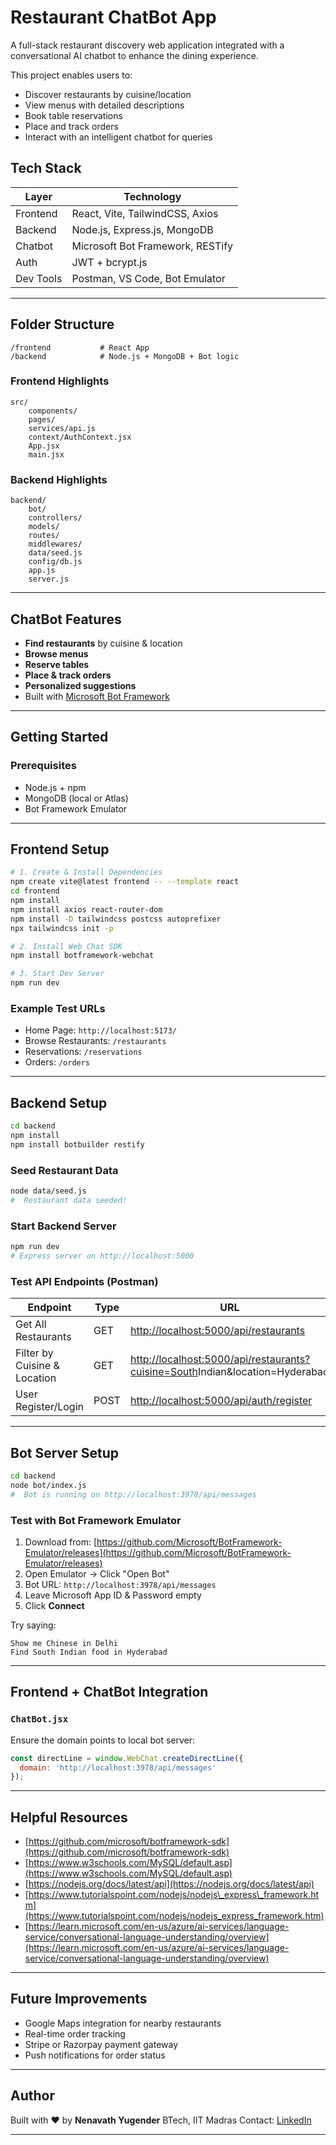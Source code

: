 #  Restaurant ChatBot App

A full-stack restaurant discovery web application integrated with a conversational AI chatbot to enhance the dining experience.

This project enables users to:

*  Discover restaurants by cuisine/location
*  View menus with detailed descriptions
*  Book table reservations
*  Place and track orders
*  Interact with an intelligent chatbot for queries

## Tech Stack

| Layer     | Technology                       |
| --------- | -------------------------------- |
| Frontend  | React, Vite, TailwindCSS, Axios  |
| Backend   | Node.js, Express.js, MongoDB     |
| Chatbot   | Microsoft Bot Framework, RESTify |
| Auth      | JWT + bcrypt.js                  |
| Dev Tools | Postman, VS Code, Bot Emulator   |

---

##  Folder Structure

```
/frontend           # React App
/backend            # Node.js + MongoDB + Bot logic
```

### Frontend Highlights

```
src/
    components/
    pages/
    services/api.js
    context/AuthContext.jsx
    App.jsx
    main.jsx
```

### Backend Highlights

```
backend/
    bot/
    controllers/
    models/
    routes/
    middlewares/
    data/seed.js
    config/db.js
    app.js
    server.js
```

---

##  ChatBot Features

*  **Find restaurants** by cuisine & location
*  **Browse menus**
*  **Reserve tables**
*  **Place & track orders**
*  **Personalized suggestions**
*  Built with [Microsoft Bot Framework](https://github.com/microsoft/botframework-sdk)

---

##  Getting Started

###  Prerequisites

* Node.js + npm
* MongoDB (local or Atlas)
* Bot Framework Emulator

---

##  Frontend Setup

```bash
# 1. Create & Install Dependencies
npm create vite@latest frontend -- --template react
cd frontend
npm install
npm install axios react-router-dom
npm install -D tailwindcss postcss autoprefixer
npx tailwindcss init -p

# 2. Install Web Chat SDK
npm install botframework-webchat

# 3. Start Dev Server
npm run dev
```

### Example Test URLs

* Home Page: `http://localhost:5173/`
* Browse Restaurants: `/restaurants`
* Reservations: `/reservations`
* Orders: `/orders`

---

##  Backend Setup

```bash
cd backend
npm install
npm install botbuilder restify
```

###  Seed Restaurant Data

```bash
node data/seed.js
#  Restaurant data seeded!
```

### Start Backend Server

```bash
npm run dev
# Express server on http://localhost:5000
```

### Test API Endpoints (Postman)

| Endpoint                     | Type | URL                                                                                                                                   |
| ---------------------------- | ---- | ------------------------------------------------------------------------------------------------------------------------------------- |
| Get All Restaurants          | GET  | [http://localhost:5000/api/restaurants](http://localhost:5000/api/restaurants)                                                        |
| Filter by Cuisine & Location | GET  | [http://localhost:5000/api/restaurants?cuisine=South](http://localhost:5000/api/restaurants?cuisine=South)Indian\&location=Hyderabad |
| User Register/Login          | POST | [http://localhost:5000/api/auth/register](http://localhost:5000/api/auth/register)                                                    |

---

##  Bot Server Setup

```bash
cd backend
node bot/index.js
#  Bot is running on http://localhost:3978/api/messages
```

###  Test with Bot Framework Emulator

1. Download from: [https://github.com/Microsoft/BotFramework-Emulator/releases](https://github.com/Microsoft/BotFramework-Emulator/releases)
2. Open Emulator → Click "Open Bot"
3. Bot URL: `http://localhost:3978/api/messages`
4. Leave Microsoft App ID & Password empty
5. Click **Connect**

 Try saying:

```
Show me Chinese in Delhi
Find South Indian food in Hyderabad
```

---

##  Frontend + ChatBot Integration

### `ChatBot.jsx`

Ensure the domain points to local bot server:

```jsx
const directLine = window.WebChat.createDirectLine({
  domain: 'http://localhost:3978/api/messages'
});
```

---

##  Helpful Resources

* [https://github.com/microsoft/botframework-sdk](https://github.com/microsoft/botframework-sdk)
* [https://www.w3schools.com/MySQL/default.asp](https://www.w3schools.com/MySQL/default.asp)
* [https://nodejs.org/docs/latest/api](https://nodejs.org/docs/latest/api)
* [https://www.tutorialspoint.com/nodejs/nodejs\_express\_framework.htm](https://www.tutorialspoint.com/nodejs/nodejs_express_framework.htm)
* [https://learn.microsoft.com/en-us/azure/ai-services/language-service/conversational-language-understanding/overview](https://learn.microsoft.com/en-us/azure/ai-services/language-service/conversational-language-understanding/overview)

---

##  Future Improvements

*  Google Maps integration for nearby restaurants
*  Real-time order tracking
*  Stripe or Razorpay payment gateway
*  Push notifications for order status

---

##  Author

Built with ❤️ by **Nenavath Yugender**
BTech, IIT Madras
Contact: [LinkedIn](https://www.linkedin.com/in/nenaavath-yugender-496136310/)

---

